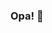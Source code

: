 ### Opa! 👋
<div>
  <src="https://github-readme-stats.vercel.app/api?username=mateusrosa0901&show_icons=true&theme=dark&include_all_commits=true">
  <src="https://github-readme-stats.vercel.app/api/top-langs/?username=mateusrosa0901&layout=compact)](https://github.com/anuraghazra/github-readme-stats">
</div>
